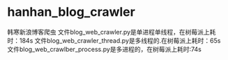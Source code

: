 # hanhan_blog_crawler
韩寒新浪博客爬虫
文件blog_web_crawler.py是单进程单线程，在树莓派上耗时：184s
文件blog_web_crawler_thread.py是多线程的.在树莓派上耗时：65s
文件blog_web_crawlber_process.py是多进程的，在树莓派上耗时:74s
